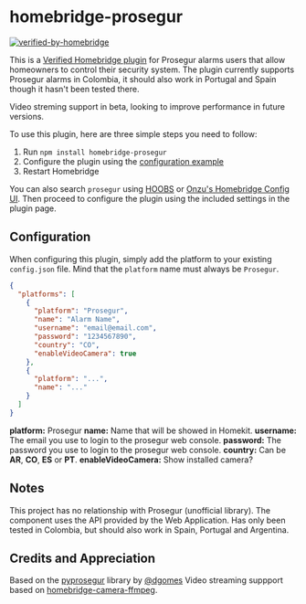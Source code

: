 
# homebridge-prosegur

[![verified-by-homebridge](https://badgen.net/badge/homebridge/verified/purple)](https://github.com/homebridge/homebridge/wiki/Verified-Plugins)

This is a [Verified Homebridge plugin](https://github.com/homebridge/homebridge/wiki/Verified-Plugins) for Prosegur alarms users that allow homeowners to control their security system. The plugin currently supports Prosegur alarms in Colombia, it should also work in Portugal and Spain though it hasn't been tested there.

Video streming support in beta, looking to improve performance in future versions.

To use this plugin, here are three simple steps you need to follow:
1. Run `npm install homebridge-prosegur`
2. Configure the plugin using the [configuration example](#configuration)
3. Restart Homebridge

You can also search `prosegur` using [HOOBS](https://github.com/mkellsy/homebridge-config-ui) or [Onzu's Homebridge Config UI](https://github.com/oznu/homebridge-config-ui-x). Then proceed to configure the plugin using the included settings in the plugin page.

## Configuration
When configuring this plugin, simply add the platform to your existing `config.json` file. Mind that the `platform` name must always be `Prosegur`.
```json
{
  "platforms": [
    {
      "platform": "Prosegur",
      "name": "Alarm Name",
      "username": "email@email.com",
      "password": "1234567890",
      "country": "CO",
      "enableVideoCamera": true
    },
    {
      "platform": "...",
      "name": "..."
    }
  ]
}
```
**platform:** Prosegur
**name:** Name that will be showed in Homekit.
**username:** The email you use to login to the prosegur web console.
**password:** The password you use to login to the prosegur web console.
**country:** Can be **AR**, **CO**, **ES** or **PT**.
**enableVideoCamera:** Show installed camera?
## Notes
This project has no relationship with Prosegur (unofficial library).
The component uses the API provided by the Web Application.
Has only been tested in Colombia, but should also work in Spain, Portugal and Argentina.
## Credits and Appreciation
Based on the [pyprosegur](https://github.com/dgomes/pyprosegur) library by [@dgomes](https://github.com/dgomes)
Video streaming suppport based on [homebridge-camera-ffmpeg](https://github.com/Sunoo/homebridge-camera-ffmpeg).